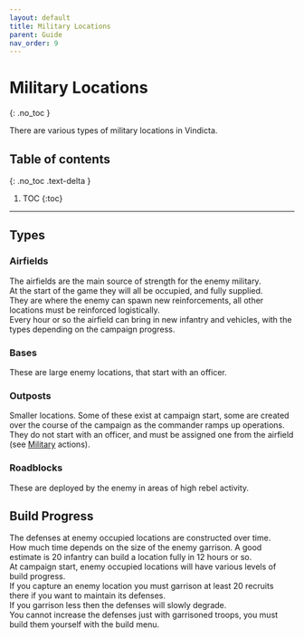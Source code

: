 ```yaml
---
layout: default
title: Military Locations
parent: Guide
nav_order: 9
---
```


# Military Locations
{: .no_toc }

There are various types of military locations in Vindicta.

## Table of contents
{: .no_toc .text-delta }

1. TOC
{:toc}

---

## Types

### Airfields

The airfields are the main source of strength for the enemy military.  
At the start of the game they will all be occupied, and fully supplied.  
They are where the enemy can spawn new reinforcements, all other locations must be reinforced logistically.  
Every hour or so the airfield can bring in new infantry and vehicles, with the types depending on the campaign progress.  

### Bases

These are large enemy locations, that start with an officer. 

### Outposts

Smaller locations. Some of these exist at campaign start, some are created over the course of the campaign as the commander ramps up operations. 
They do not start with an officer, and must be assigned one from the airfield (see [Military](military) actions).

### Roadblocks

These are deployed by the enemy in areas of high rebel activity.  

## Build Progress

The defenses at enemy occupied locations are constructed over time.  
How much time depends on the size of the enemy garrison. A good estimate is 20 infantry can build a location fully in 12 hours or so.  
At campaign start, enemy occupied locations will have various levels of build progress.  
If you capture an enemy location you must garrison at least 20 recruits there if you want to maintain its defenses.  
If you garrison less then the defenses will slowly degrade.  
You cannot increase the defenses just with garrisoned troops, you must build them yourself with the build menu.  
